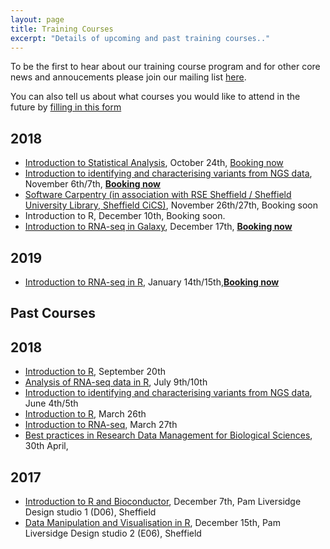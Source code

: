 ```yaml
---
layout: page
title: Training Courses
excerpt: "Details of upcoming and past training courses.."
---
```


To be the first to hear about our training course program and for other core news and annoucements please join our mailing list [here](https://groups.google.com/a/sheffield.ac.uk/forum/#!forum/bioinformatics-core-news/join). 

You can also tell us about what courses you would like to attend in the future by [filling in this form](http://goo.gl/97fZGt)

## 2018

- [Introduction to Statistical Analysis](http://sbc.shef.ac.uk/training/stats-introduction-2018-10-24), October 24th, [Booking now](https://onlineshop.shef.ac.uk/conferences-and-events/faculty-of-medicine-dentistry-and-health/neuroscience/introduction-to-statistical-analysis)
- [Introduction to identifying and characterising variants from NGS data](http://sbc.shef.ac.uk/training/variants-introduction-2018-11-06), November 6th/7th, [**Booking now**](https://onlineshop.shef.ac.uk/conferences-and-events/faculty-of-medicine-dentistry-and-health/neuroscience/introduction-to-identifying-and-characterising-variants-from-ngs-data)
- [Software Carpentry (in association with RSE Sheffield / Sheffield University Library, Sheffield CiCS)](https://rse.shef.ac.uk/training/carpentry/), November 26th/27th, Booking soon
- Introduction to R, December 10th, Booking soon.
- [Introduction to RNA-seq in Galaxy](http://sbc.shef.ac.uk/training/rna-seq-introduction-2018-12-17), December 17th, [**Booking now**](https://onlineshop.shef.ac.uk/conferences-and-events/faculty-of-medicine-dentistry-and-health/neuroscience/introduction-to-rnaseq)
 
## 2019
 
- [Introduction to RNA-seq in R](http://sbc.shef.ac.uk/training/rna-seq-in-r-2019-01-14), January 14th/15th,[**Booking now**](https://onlineshop.shef.ac.uk/conferences-and-events/faculty-of-medicine-dentistry-and-health/neuroscience/introduction-to-analysing-rnaseq-data-in-r-january-2019)

## Past Courses

## 2018

- [Introduction to R](http://sbc.shef.ac.uk/training/r-introduction-2018-09-20), September 20th
- [Analysis of RNA-seq data in R](http://sbc.shef.ac.uk/training/rna-seq-in-r-2018-07-09/), July 9th/10th
- [Introduction to identifying and characterising variants from NGS data](http://sbc.shef.ac.uk/training/variants-introduction-2018-06-04/), June 4th/5th
- [Introduction to R](http://sbc.shef.ac.uk/training/r-introduction-2018-03-26/), March 26th
- [Introduction to RNA-seq](http://sbc.shef.ac.uk/training/rna-seq-introduction-2018-03-27/), March 27th
- [Best practices in Research Data Management for Biological Sciences](http://sbc.shef.ac.uk/training/data-management-2018-04-30/), 30th April, 

## 2017

- [Introduction to R and Bioconductor](r-introduction-2017-12-07), December 7th, Pam Liversidge Design studio 1 (D06), Sheffield
- [Data Manipulation and Visualisation in R](r-tidyverse-2017-12-15), December 15th, Pam Liversidge Design studio 2 (E06), Sheffield


